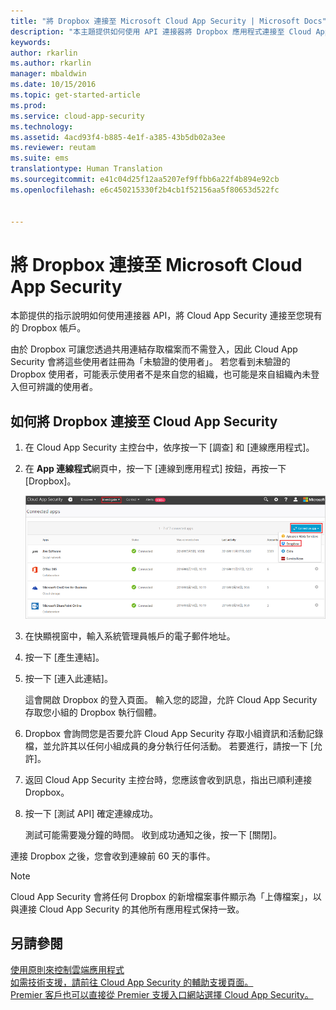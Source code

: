 ```yaml
---
title: "將 Dropbox 連接至 Microsoft Cloud App Security | Microsoft Docs"
description: "本主題提供如何使用 API 連接器將 Dropbox 應用程式連接至 Cloud App Security 的資訊。"
keywords: 
author: rkarlin
ms.author: rkarlin
manager: mbaldwin
ms.date: 10/15/2016
ms.topic: get-started-article
ms.prod: 
ms.service: cloud-app-security
ms.technology: 
ms.assetid: 4acd93f4-b885-4e1f-a385-43b5db02a3ee
ms.reviewer: reutam
ms.suite: ems
translationtype: Human Translation
ms.sourcegitcommit: e41c04d25f12aa5207ef9ffbb6a22f4b894e92cb
ms.openlocfilehash: e6c450215330f2b4cb1f52156aa5f80653d522fc


---
```


# <a name="connect-dropbox-to-microsoft-cloud-app-security"></a>將 Dropbox 連接至 Microsoft Cloud App Security
本節提供的指示說明如何使用連接器 API，將 Cloud App Security 連接至您現有的 Dropbox 帳戶。  
 
 
由於 Dropbox 可讓您透過共用連結存取檔案而不需登入，因此 Cloud App Security 會將這些使用者註冊為「未驗證的使用者」。 若您看到未驗證的 Dropbox 使用者，可能表示使用者不是來自您的組織，也可能是來自組織內未登入但可辨識的使用者。

## <a name="how-to-connect-dropbox-to-cloud-app-security"></a>如何將 Dropbox 連接至 Cloud App Security  
  
1.  在 Cloud App Security 主控台中，依序按一下 [調查] 和 [連線應用程式]。  
  
2.  在 **App 連線程式**網頁中，按一下 [連線到應用程式] 按鈕，再按一下 [Dropbox]。  
  
     ![連接 dropbox](./media/connect-dropbox.png "connect dropbox")  
  
3.  在快顯視窗中，輸入系統管理員帳戶的電子郵件地址。  
  
4.  按一下 [產生連結]。  
  
5.  按一下 [連入此連結]。  
  
     這會開啟 Dropbox 的登入頁面。 輸入您的認證，允許 Cloud App Security 存取您小組的 Dropbox 執行個體。  
  
6.  Dropbox 會詢問您是否要允許 Cloud App Security 存取小組資訊和活動記錄檔，並允許其以任何小組成員的身分執行任何活動。 若要進行，請按一下 [允許]。  
  
7.  返回 Cloud App Security 主控台時，您應該會收到訊息，指出已順利連接 Dropbox。  
  
8.  按一下 [測試 API] 確定連線成功。  
  
     測試可能需要幾分鐘的時間。 收到成功通知之後，按一下 [關閉]。  
  
連接 Dropbox 之後，您會收到連線前 60 天的事件。

> [!NOTE] 
> Cloud App Security 會將任何 Dropbox 的新增檔案事件顯示為「上傳檔案」，以與連接 Cloud App Security 的其他所有應用程式保持一致。 
 
## <a name="see-also"></a>另請參閱  
[使用原則來控制雲端應用程式](control-cloud-apps-with-policies.md)   
[如需技術支援，請前往 Cloud App Security 的輔助支援頁面。](http://support.microsoft.com/oas/default.aspx?prid=16031)   
[Premier 客戶也可以直接從 Premier 支援入口網站選擇 Cloud App Security。](https://premier.microsoft.com/)  
  
  


<!--HONumber=Nov16_HO4-->


